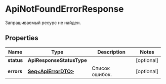 

# ApiNotFoundErrorResponse

Запрашиваемый ресурс не найден.

## Properties

Name | Type | Description | Notes
------------ | ------------- | ------------- | -------------
**status** | **ApiResponseStatusType** |  |  [optional]
**errors** | [**Seq&lt;ApiErrorDTO&gt;**](ApiErrorDTO.md) | Список ошибок. |  [optional]



